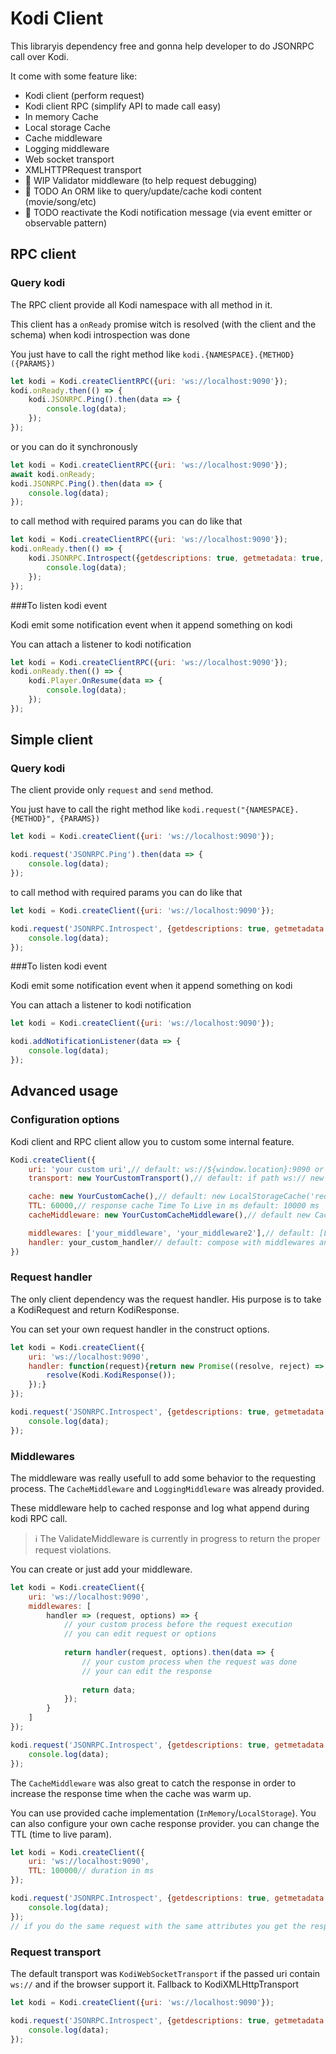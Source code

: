 # Kodi Client

This libraryis dependency free and gonna help developer to do JSONRPC call over Kodi.

It come with some feature like:

- Kodi client (perform request)
- Kodi client RPC (simplify API to made call easy)
- In memory Cache
- Local storage Cache
- Cache middleware
- Logging middleware
- Web socket transport
- XMLHTTPRequest transport
- 🚧 WIP Validator middleware (to help request debugging)
- 🚧 TODO An ORM like to query/update/cache kodi content (movie/song/etc)
- 🚧 TODO reactivate the Kodi notification message (via event emitter or observable pattern)

## RPC client

### Query kodi

The RPC client provide all Kodi namespace with all method in it.

This client has a `onReady` promise witch is resolved (with the client and the schema) when kodi introspection was done

You just have to call the right method like `kodi.{NAMESPACE}.{METHOD}({PARAMS})`

```js
let kodi = Kodi.createClientRPC({uri: 'ws://localhost:9090'});
kodi.onReady.then(() => {
    kodi.JSONRPC.Ping().then(data => {
        console.log(data);
    });
});
```

or you can do it synchronously

```js
let kodi = Kodi.createClientRPC({uri: 'ws://localhost:9090'});
await kodi.onReady;
kodi.JSONRPC.Ping().then(data => {
    console.log(data);
});
```

to call method with required params you can do like that

```js
let kodi = Kodi.createClientRPC({uri: 'ws://localhost:9090'});
kodi.onReady.then(() => {
    kodi.JSONRPC.Introspect({getdescriptions: true, getmetadata: true, filterbytransport: true}).then(data => {
        console.log(data);
    });
});
```

###To listen kodi event

Kodi emit some notification event when it append something on kodi

You can attach a listener to kodi notification

```js
let kodi = Kodi.createClientRPC({uri: 'ws://localhost:9090'});
kodi.onReady.then(() => {
    kodi.Player.OnResume(data => {
        console.log(data);
    });
});
```

## Simple client

### Query kodi

The client provide only `request` and `send` method.

You just have to call the right method like `kodi.request("{NAMESPACE}.{METHOD}", {PARAMS})`

```js
let kodi = Kodi.createClient({uri: 'ws://localhost:9090'});

kodi.request('JSONRPC.Ping').then(data => {
    console.log(data);
});
```
to call method with required params you can do like that

```js
let kodi = Kodi.createClient({uri: 'ws://localhost:9090'});

kodi.request('JSONRPC.Introspect', {getdescriptions: true, getmetadata: true, filterbytransport: true}).then(data => {
    console.log(data);
});
```

###To listen kodi event

Kodi emit some notification event when it append something on kodi

You can attach a listener to kodi notification

```js
let kodi = Kodi.createClient({uri: 'ws://localhost:9090'});

kodi.addNotificationListener(data => {
    console.log(data);
});
```

## Advanced usage

### Configuration options

Kodi client and RPC client allow you to custom some internal feature.

```js
Kodi.createClient({
    uri: 'your custom uri',// default: ws://${window.location}:9090 or fallback http://${window.location}:8080/jsonrpc
    transport: new YourCustomTransport(),// default: if path ws:// new KodiWebSocketTransport() or fallback new KodiXMLHttpTransport() 

    cache: new YourCustomCache(),// default: new LocalStorageCache('request_') or fallback new InMemoryCache()
    TTL: 60000,// response cache Time To Live in ms default: 10000 ms
    cacheMiddleware: new YourCustomCacheMiddleware(),// default new CacheMiddleware(withTTL(cache, TTL))

    middlewares: ['your_middleware', 'your_middleware2'],// default: [LoggingMiddleware, cacheMiddleware]
    handler: your_custom_handler// default: compose with middlewares and transport.send
})
```

### Request handler

The only client dependency was the request handler. His purpose is to take a KodiRequest and return KodiResponse.

You can set your own request handler in the construct options.

```js
let kodi = Kodi.createClient({
    uri: 'ws://localhost:9090',
    handler: function(request){return new Promise((resolve, reject) => {
        resolve(Kodi.KodiResponse());
    });}
});

kodi.request('JSONRPC.Introspect', {getdescriptions: true, getmetadata: true, filterbytransport: true}).then(data => {
    console.log(data);
});
```

### Middlewares

The middleware was really usefull to add some behavior to the requesting process. The `CacheMiddleware` and `LoggingMiddleware` was already provided.

These middleware help to cached response and log what append during kodi RPC call.

> ℹ️ The ValidateMiddleware is currently in progress to return the proper request violations.

You can create or just add your middleware.

```js
let kodi = Kodi.createClient({
    uri: 'ws://localhost:9090',
    middlewares: [
        handler => (request, options) => {
            // your custom process before the request execution
            // you can edit request or options
        
            return handler(request, options).then(data => {
                // your custom process when the request was done
                // your can edit the response
        
                return data;
            });
        }
    ]
});

kodi.request('JSONRPC.Introspect', {getdescriptions: true, getmetadata: true, filterbytransport: true}).then(data => {
    console.log(data);
});
```

The `CacheMiddleware` was also great to catch the response in order to increase the response time when the cache was warm up.

You can use provided cache implementation (`InMemory`/`LocalStorage`). You can also configure your own cache response provider. 
you can change the TTL (time to live param).

```js
let kodi = Kodi.createClient({
    uri: 'ws://localhost:9090',
    TTL: 100000// duration in ms
});

kodi.request('JSONRPC.Introspect', {getdescriptions: true, getmetadata: true, filterbytransport: true}).then(data => {
    console.log(data);
});
// if you do the same request with the same attributes you get the response from the cache
```

### Request transport

The default transport was `KodiWebSocketTransport` if the passed uri contain `ws://` and if the browser support it.
Fallback to KodiXMLHttpTransport

```js
let kodi = Kodi.createClient({uri: 'ws://localhost:9090'});

kodi.request('JSONRPC.Introspect', {getdescriptions: true, getmetadata: true, filterbytransport: true}).then(data => {
    console.log(data);
});
```
